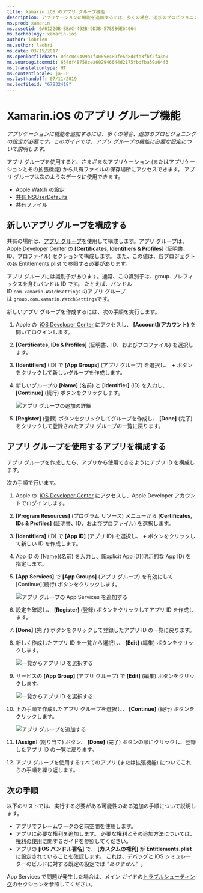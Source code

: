 ```yaml
---
title: Xamarin.iOS のアプリ グループ機能
description: アプリケーションに機能を追加するには、多くの場合、追加のプロビジョニングの設定が必要です。 このガイドでは、アプリ グループの機能に必要な設定について説明します。
ms.prod: xamarin
ms.assetid: 0A61220B-BBAC-492B-9D3B-578986E64064
ms.technology: xamarin-ios
author: lobrien
ms.author: laobri
ms.date: 03/15/2017
ms.openlocfilehash: 0dcc0c9499a1f4085e489fe6d8dcfa3fbf2fa3e0
ms.sourcegitcommit: 654df48758cea602946644d2175fbdfba59a64f3
ms.translationtype: HT
ms.contentlocale: ja-JP
ms.lasthandoff: 07/11/2019
ms.locfileid: "67832418"
---
```

# <a name="app-group-capabilities-in-xamarinios"></a>Xamarin.iOS のアプリ グループ機能

_アプリケーションに機能を追加するには、多くの場合、追加のプロビジョニングの設定が必要です。このガイドでは、アプリ グループの機能に必要な設定について説明します。_

アプリ グループを使用すると、さまざまなアプリケーション (またはアプリケーションとその拡張機能) から共有ファイルの保存場所にアクセスできます。 アプリ グループは次のようなデータに使用できます。

*   [Apple Watch の設定](~/ios/watchos/app-fundamentals/settings.md)
*   [共有 NSUserDefaults](~/ios/app-fundamentals/user-defaults.md)
*   [共有ファイル](~/ios/watchos/app-fundamentals/parent-app.md#files)

## <a name="configure-a-new-app-group"></a>新しいアプリ グループを構成する

共有の場所は、[アプリ グループ](https://developer.apple.com/library/content/documentation/Miscellaneous/Reference/EntitlementKeyReference/Chapters/EnablingAppSandbox.html#//apple_ref/doc/uid/TP40011195-CH4-SW19)を使用して構成します。アプリ グループは、[Apple Developer Center](https://developer.apple.com/account/) の **[Certificates, Identifiers & Profiles]** \(証明書、ID、プロファイル\) セクションで構成します。 また、この値は、各プロジェクトの各 Entitlements.plist で参照する必要があります。

アプリ グループには識別子があります。通常、この識別子は、group. プレフィックスを含むバンドル ID です。 たとえば、バンドル ID `com.xamarin.WatchSettings` のアプリ グループは `group.com.xamarin.WatchSettings`です。

新しいアプリ グループを作成するには、次の手順を実行します。

1. Apple の  [iOS Developer Center](https://developer.apple.com/account/) にアクセスし、 **[Account]\(アカウント\)** を開いてログインします。
2. **[Certificates, IDs & Profiles]** \(証明書、ID、およびプロファイル\) を選択します。
3. **[Identifiers]** \(ID\) で **[App Groups]** \(アプリ グループ\) を選択し、 **+** ボタンをクリックして新しいグループを作成します。
4. 新しいグループの **[Name]** \(名前\) と **[Identifier]** \(ID\) を入力し、 **[Continue]** \(続行\) ボタンをクリックします。 
   
    ![アプリ グループの追加の詳細](app-groups-capabilities-images/image52.png)

5. **[Register]** \(登録\) ボタンをクリックしてグループを作成し、 **[Done]** \(完了\) をクリックして登録されたアプリ グループの一覧に戻ります。

## <a name="configure-an-app-to-use-app-groups"></a>アプリ グループを使用するアプリを構成する

アプリ グループを作成したら、アプリから使用できるようにアプリ ID を構成します。

次の手順で行います。

1. Apple の  [iOS Developer Center](https://developer.apple.com/account/) にアクセスし、Apple Developer アカウントでログインします。
2. **[Program Resources]** \(プログラム リソース\) メニューから **[Certificates, IDs & Profiles]** \(証明書、ID、およびプロファイル\) を選択します。
3. **[Identifiers]** \(ID\) で **[App ID]** \(アプリ ID\) を選択し、 **+** ボタンをクリックして新しい ID を作成します。
4. App ID の [Name]\(名前\) を入力し、[Explicit App ID]\(明示的な App ID\) を指定します。
5. **[App Services]** で **[App Groups]** \(アプリ グループ\) を有効にして [Continue]\(続行\) ボタンをクリックします。

    ![アプリ グループの App Services を追加する](app-groups-capabilities-images/image53.png)

6. 設定を確認し、 **[Register]** \(登録\) ボタンをクリックしてアプリ ID を作成します。
7. **[Done]** \(完了\) ボタンをクリックして登録したアプリ ID の一覧に戻ります。
8. 新しく作成したアプリ ID を一覧から選択し、 **[Edit]** \(編集\) ボタンをクリックします。

    ![一覧からアプリ ID を選択する](app-groups-capabilities-images/image54.png)

9. サービスの **[App Group]** \(アプリ グループ\) で **[Edit]** \(編集\) ボタンをクリックします。

    ![一覧からアプリ ID を選択する](app-groups-capabilities-images/image55.png)

10. 上の手順で作成したアプリ グループを選択し、 **[Continue]** \(続行\) ボタンをクリックします。

    ![アプリ グループを追加する](app-groups-capabilities-images/image56.png)

11. **[Assign]** \(割り当て\) ボタン、 **[Done]** \(完了\) ボタンの順にクリックし、登録したアプリ ID の一覧に戻ります。
12. アプリ グループを使用するすべてのアプリ (または拡張機能) についてこれらの手順を繰り返します。

## <a name="next-steps"></a>次の手順
 
以下のリストでは、実行する必要がある可能性のある追加の手順について説明します。

* アプリでフレームワークの名前空間を使用します。
* アプリに必要な権利を追加します。 必要な権利とその追加方法については、[権利の使用](~/ios/deploy-test/provisioning/entitlements.md)に関するガイドを参照してください。
* アプリの **[iOS バンドル署名]** で、 **[カスタムの権利]** が **Entitlements.plist** に設定されていることを確認します。 これは、デバッグと iOS シミュレーターのビルドに対する既定の設定では _"ありません"_  。

App Services で問題が発生した場合は、メイン ガイドの[トラブルシューティング](~/ios/deploy-test/provisioning/capabilities/index.md)のセクションを参照してください。
